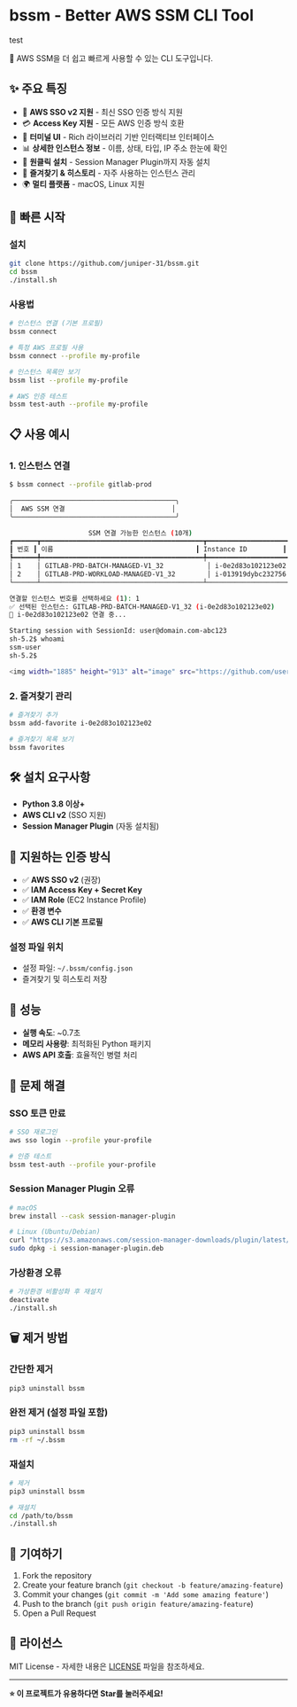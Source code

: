 # bssm - Better AWS SSM CLI Tool

test

🚀 AWS SSM을 더 쉽고 빠르게 사용할 수 있는 CLI 도구입니다.


## ✨ 주요 특징

- 🔐 **AWS SSO v2 지원** - 최신 SSO 인증 방식 지원
- 💳 **Access Key 지원** - 모든 AWS 인증 방식 호환
- 🎨 **터미널 UI** - Rich 라이브러리 기반 인터랙티브 인터페이스
- 📊 **상세한 인스턴스 정보** - 이름, 상태, 타입, IP 주소 한눈에 확인
- 🔧 **원클릭 설치** - Session Manager Plugin까지 자동 설치
- 💾 **즐겨찾기 & 히스토리** - 자주 사용하는 인스턴스 관리
- 🌍 **멀티 플랫폼** - macOS, Linux 지원

## 🚀 빠른 시작

### 설치
```bash
git clone https://github.com/juniper-31/bssm.git
cd bssm
./install.sh
```

### 사용법
```bash
# 인스턴스 연결 (기본 프로필)
bssm connect

# 특정 AWS 프로필 사용
bssm connect --profile my-profile

# 인스턴스 목록만 보기
bssm list --profile my-profile

# AWS 인증 테스트
bssm test-auth --profile my-profile
```

## 📋 사용 예시

### 1. 인스턴스 연결
```bash
$ bssm connect --profile gitlab-prod

╭─────────────────────────────────────────╮
│  AWS SSM 연결                           │
╰─────────────────────────────────────────╯

                    SSM 연결 가능한 인스턴스 (10개)
┏━━━━━━┳━━━━━━━━━━━━━━━━━━━━━━━━━━━━━━━━━━━━━━━━━┳━━━━━━━━━━━━━━━━━━━━━┓
┃ 번호 ┃ 이름                                    ┃ Instance ID         ┃
┡━━━━━━╇━━━━━━━━━━━━━━━━━━━━━━━━━━━━━━━━━━━━━━━━━╇━━━━━━━━━━━━━━━━━━━━━┩
│ 1    │ GITLAB-PRD-BATCH-MANAGED-V1_32           │ i-0e2d83o102123e02 │
│ 2    │ GITLAB-PRD-WORKLOAD-MANAGED-V1_32        │ i-013919dybc232756 │
└──────┴─────────────────────────────────────────┴─────────────────────┘

연결할 인스턴스 번호를 선택하세요 (1): 1
✅ 선택된 인스턴스: GITLAB-PRD-BATCH-MANAGED-V1_32 (i-0e2d83o102123e02)
🚀 i-0e2d83o102123e02 연결 중...

Starting session with SessionId: user@domain.com-abc123
sh-5.2$ whoami
ssm-user
sh-5.2$

<img width="1885" height="913" alt="image" src="https://github.com/user-attachments/assets/5943eb0c-7244-4f52-8846-225caab0de16" />

```

### 2. 즐겨찾기 관리
```bash
# 즐겨찾기 추가
bssm add-favorite i-0e2d83o102123e02

# 즐겨찾기 목록 보기
bssm favorites
```

## 🛠️ 설치 요구사항

- **Python 3.8 이상+**
- **AWS CLI v2** (SSO 지원)
- **Session Manager Plugin** (자동 설치됨)

## 🔐 지원하는 인증 방식

- ✅ **AWS SSO v2** (권장)
- ✅ **IAM Access Key + Secret Key**
- ✅ **IAM Role** (EC2 Instance Profile)
- ✅ **환경 변수**
- ✅ **AWS CLI 기본 프로필**


### 설정 파일 위치
- 설정 파일: `~/.bssm/config.json`
- 즐겨찾기 및 히스토리 저장


## 🚀 성능

- **실행 속도**: ~0.7초
- **메모리 사용량**: 최적화된 Python 패키지
- **AWS API 호출**: 효율적인 병렬 처리

## 🐛 문제 해결

### SSO 토큰 만료
```bash
# SSO 재로그인
aws sso login --profile your-profile

# 인증 테스트
bssm test-auth --profile your-profile
```

### Session Manager Plugin 오류
```bash
# macOS
brew install --cask session-manager-plugin

# Linux (Ubuntu/Debian)
curl "https://s3.amazonaws.com/session-manager-downloads/plugin/latest/ubuntu_64bit/session-manager-plugin.deb" -o "session-manager-plugin.deb"
sudo dpkg -i session-manager-plugin.deb
```

### 가상환경 오류
```bash
# 가상환경 비활성화 후 재설치
deactivate
./install.sh
```

## 🗑️ 제거 방법

### 간단한 제거
```bash
pip3 uninstall bssm
```

### 완전 제거 (설정 파일 포함)
```bash
pip3 uninstall bssm
rm -rf ~/.bssm
```

### 재설치
```bash
# 제거
pip3 uninstall bssm

# 재설치
cd /path/to/bssm
./install.sh
```

## 🤝 기여하기

1. Fork the repository
2. Create your feature branch (`git checkout -b feature/amazing-feature`)
3. Commit your changes (`git commit -m 'Add some amazing feature'`)
4. Push to the branch (`git push origin feature/amazing-feature`)
5. Open a Pull Request

## 📄 라이선스

MIT License - 자세한 내용은 [LICENSE](LICENSE) 파일을 참조하세요.

---

**⭐ 이 프로젝트가 유용하다면 Star를 눌러주세요!**

